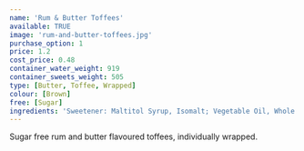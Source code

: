```yaml
---
name: 'Rum & Butter Toffees'
available: TRUE
image: 'rum-and-butter-toffees.jpg'
purchase_option: 1
price: 1.2
cost_price: 0.48
container_water_weight: 919
container_sweets_weight: 505
type: [Butter, Toffee, Wrapped]
colour: [Brown]
free: [Sugar]
ingredients: 'Sweetener: Maltitol Syrup, Isomalt; Vegetable Oil, Whole Milk Powder, Butter, Emulsifier: Soy Lecithin; Flavours'
---
```

Sugar free rum and butter flavoured toffees, individually wrapped.